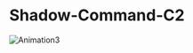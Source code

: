 # Shadow-Command-C2
![Animation3](https://github.com/user-attachments/assets/5ce136e1-ec98-42b3-816e-44622f54015d)
